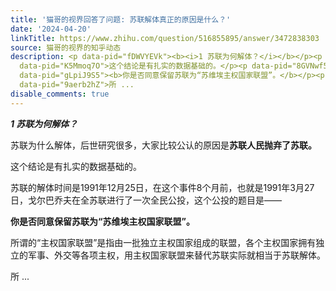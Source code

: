 ```yaml
---
title: '猫哥的视界回答了问题: 苏联解体真正的原因是什么？'
date: '2024-04-20'
linkTitle: https://www.zhihu.com/question/516855895/answer/3472838303
source: 猫哥的视界的知乎动态
description: <p data-pid="fDWVYEVk"><b><i>1 苏联为何解体？</i></b></p><p data-pid="S4VLRBul">苏联为什么解体，后世研究很多，大家比较公认的原因是<b>苏联人民抛弃了苏联。</b></p><p
  data-pid="K5Mmoq7O">这个结论是有扎实的数据基础的。</p><p data-pid="8GVNwf54">苏联的解体时间是1991年12月25日，在这个事件8个月前，也就是1991年3月27日，戈尔巴乔夫在全苏联进行了一次全民公投，这个公投的题目是——</p><p
  data-pid="gLpiJ9S5"><b>你是否同意保留苏联为“苏维埃主权国家联盟”。</b></p><p data-pid="J_DnrDb2">所谓的“主权国家联盟”是指由一批独立主权国家组成的联盟，各个主权国家拥有独立的军事、外交等各项主权，用主权国家联盟来替代苏联实际就相当于苏联解体。</p><p
  data-pid="9aerb2hZ">所 ...
disable_comments: true
---
```

<p data-pid="fDWVYEVk"><b><i>1 苏联为何解体？</i></b></p><p data-pid="S4VLRBul">苏联为什么解体，后世研究很多，大家比较公认的原因是<b>苏联人民抛弃了苏联。</b></p><p data-pid="K5Mmoq7O">这个结论是有扎实的数据基础的。</p><p data-pid="8GVNwf54">苏联的解体时间是1991年12月25日，在这个事件8个月前，也就是1991年3月27日，戈尔巴乔夫在全苏联进行了一次全民公投，这个公投的题目是——</p><p data-pid="gLpiJ9S5"><b>你是否同意保留苏联为“苏维埃主权国家联盟”。</b></p><p data-pid="J_DnrDb2">所谓的“主权国家联盟”是指由一批独立主权国家组成的联盟，各个主权国家拥有独立的军事、外交等各项主权，用主权国家联盟来替代苏联实际就相当于苏联解体。</p><p data-pid="9aerb2hZ">所 ...
